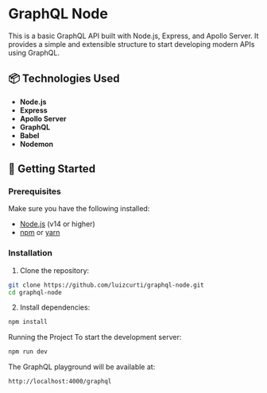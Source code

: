 # GraphQL Node

This is a basic GraphQL API built with Node.js, Express, and Apollo Server. It provides a simple and extensible structure to start developing modern APIs using GraphQL.

## 📦 Technologies Used

- **Node.js**
- **Express**
- **Apollo Server**
- **GraphQL**
- **Babel**
- **Nodemon**

## 🚀 Getting Started

### Prerequisites

Make sure you have the following installed:

- [Node.js](https://nodejs.org/) (v14 or higher)
- [npm](https://www.npmjs.com/) or [yarn](https://yarnpkg.com/)

### Installation

1. Clone the repository:

```bash
git clone https://github.com/luizcurti/graphql-node.git
cd graphql-node
```

2. Install dependencies:
```bash
npm install
```

Running the Project
To start the development server:
```bash
npm run dev
```

The GraphQL playground will be available at:
```bash
http://localhost:4000/graphql
```
